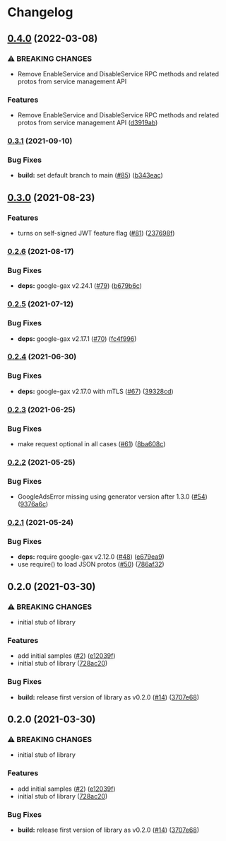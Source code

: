 # Changelog

## [0.4.0](https://github.com/googleapis/nodejs-service-management/compare/v0.3.1...v0.4.0) (2022-03-08)


### ⚠ BREAKING CHANGES

* Remove EnableService and DisableService RPC methods and related protos from service management API

### Features

* Remove EnableService and DisableService RPC methods and related protos from service management API  ([d3919ab](https://github.com/googleapis/nodejs-service-management/commit/d3919abbf7ba458cc71e8038604f56d598571fe4))

### [0.3.1](https://www.github.com/googleapis/nodejs-service-management/compare/v0.3.0...v0.3.1) (2021-09-10)


### Bug Fixes

* **build:** set default branch to main ([#85](https://www.github.com/googleapis/nodejs-service-management/issues/85)) ([b343eac](https://www.github.com/googleapis/nodejs-service-management/commit/b343eaca04b4f651c737d8a84baa5a75a361c4b0))

## [0.3.0](https://www.github.com/googleapis/nodejs-service-management/compare/v0.2.6...v0.3.0) (2021-08-23)


### Features

* turns on self-signed JWT feature flag ([#81](https://www.github.com/googleapis/nodejs-service-management/issues/81)) ([237698f](https://www.github.com/googleapis/nodejs-service-management/commit/237698f72dfdd14e95d956a2e45f6db423e45e23))

### [0.2.6](https://www.github.com/googleapis/nodejs-service-management/compare/v0.2.5...v0.2.6) (2021-08-17)


### Bug Fixes

* **deps:** google-gax v2.24.1 ([#79](https://www.github.com/googleapis/nodejs-service-management/issues/79)) ([b679b6c](https://www.github.com/googleapis/nodejs-service-management/commit/b679b6c3dff457764698044b8b325a52922fbb46))

### [0.2.5](https://www.github.com/googleapis/nodejs-service-management/compare/v0.2.4...v0.2.5) (2021-07-12)


### Bug Fixes

* **deps:** google-gax v2.17.1 ([#70](https://www.github.com/googleapis/nodejs-service-management/issues/70)) ([fc4f996](https://www.github.com/googleapis/nodejs-service-management/commit/fc4f99666252f8f06f399438aedebb6e5502f2e9))

### [0.2.4](https://www.github.com/googleapis/nodejs-service-management/compare/v0.2.3...v0.2.4) (2021-06-30)


### Bug Fixes

* **deps:** google-gax v2.17.0 with mTLS ([#67](https://www.github.com/googleapis/nodejs-service-management/issues/67)) ([39328cd](https://www.github.com/googleapis/nodejs-service-management/commit/39328cdd1389ab2bddb1744bb8a77774e5a924c2))

### [0.2.3](https://www.github.com/googleapis/nodejs-service-management/compare/v0.2.2...v0.2.3) (2021-06-25)


### Bug Fixes

* make request optional in all cases ([#61](https://www.github.com/googleapis/nodejs-service-management/issues/61)) ([8ba608c](https://www.github.com/googleapis/nodejs-service-management/commit/8ba608caad06f54c0f4fb650b18948a1143440f4))

### [0.2.2](https://www.github.com/googleapis/nodejs-service-management/compare/v0.2.1...v0.2.2) (2021-05-25)


### Bug Fixes

* GoogleAdsError missing using generator version after 1.3.0 ([#54](https://www.github.com/googleapis/nodejs-service-management/issues/54)) ([9376a6c](https://www.github.com/googleapis/nodejs-service-management/commit/9376a6c9836b9460d512a8fbd32094cc4f5ccb85))

### [0.2.1](https://www.github.com/googleapis/nodejs-service-management/compare/v0.2.0...v0.2.1) (2021-05-24)


### Bug Fixes

* **deps:** require google-gax v2.12.0 ([#48](https://www.github.com/googleapis/nodejs-service-management/issues/48)) ([e679ea9](https://www.github.com/googleapis/nodejs-service-management/commit/e679ea9d735b9edd25913b990e3a0d037025c984))
* use require() to load JSON protos ([#50](https://www.github.com/googleapis/nodejs-service-management/issues/50)) ([786af32](https://www.github.com/googleapis/nodejs-service-management/commit/786af32612aed97ef4ec55b2d0b02932e351be38))

## 0.2.0 (2021-03-30)


### ⚠ BREAKING CHANGES

* initial stub of library

### Features

* add initial samples ([#2](https://www.github.com/googleapis/nodejs-service-management/issues/2)) ([e12039f](https://www.github.com/googleapis/nodejs-service-management/commit/e12039fff76d1d76692c7f87852c2e878c0f847f))
* initial stub of library ([728ac20](https://www.github.com/googleapis/nodejs-service-management/commit/728ac209c44ba39714fb8c8acb38a7c0163acd6c))


### Bug Fixes

* **build:** release first version of library as v0.2.0 ([#14](https://www.github.com/googleapis/nodejs-service-management/issues/14)) ([3707e68](https://www.github.com/googleapis/nodejs-service-management/commit/3707e680f7cd038ea4b6c7589a5846b8ce5fcc96))

## 0.2.0 (2021-03-30)


### ⚠ BREAKING CHANGES

* initial stub of library

### Features

* add initial samples ([#2](https://www.github.com/googleapis/nodejs-service-management/issues/2)) ([e12039f](https://www.github.com/googleapis/nodejs-service-management/commit/e12039fff76d1d76692c7f87852c2e878c0f847f))
* initial stub of library ([728ac20](https://www.github.com/googleapis/nodejs-service-management/commit/728ac209c44ba39714fb8c8acb38a7c0163acd6c))


### Bug Fixes

* **build:** release first version of library as v0.2.0 ([#14](https://www.github.com/googleapis/nodejs-service-management/issues/14)) ([3707e68](https://www.github.com/googleapis/nodejs-service-management/commit/3707e680f7cd038ea4b6c7589a5846b8ce5fcc96))

